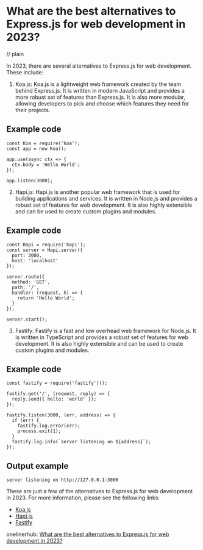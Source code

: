 # What are the best alternatives to Express.js for web development in 2023?
// plain

In 2023, there are several alternatives to Express.js for web development. These include:

1. Koa.js: Koa.js is a lightweight web framework created by the team behind Express.js. It is written in modern JavaScript and provides a more robust set of features than Express.js. It is also more modular, allowing developers to pick and choose which features they need for their projects.

## Example code


```
const Koa = require('koa');
const app = new Koa();

app.use(async ctx => {
  ctx.body = 'Hello World';
});

app.listen(3000);
```

2. Hapi.js: Hapi.js is another popular web framework that is used for building applications and services. It is written in Node.js and provides a robust set of features for web development. It is also highly extensible and can be used to create custom plugins and modules.

## Example code


```
const Hapi = require('hapi');
const server = Hapi.server({
  port: 3000,
  host: 'localhost'
});

server.route({
  method: 'GET',
  path: '/',
  handler: (request, h) => {
    return 'Hello World';
  }
});

server.start();
```

3. Fastify: Fastify is a fast and low overhead web framework for Node.js. It is written in TypeScript and provides a robust set of features for web development. It is also highly extensible and can be used to create custom plugins and modules.

## Example code


```
const fastify = require('fastify')();

fastify.get('/', (request, reply) => {
  reply.send({ hello: 'world' });
});

fastify.listen(3000, (err, address) => {
  if (err) {
    fastify.log.error(err);
    process.exit(1);
  }
  fastify.log.info(`server listening on ${address}`);
});
```

## Output example


```
server listening on http://127.0.0.1:3000
```

These are just a few of the alternatives to Express.js for web development in 2023. For more information, please see the following links:

- [Koa.js](https://koajs.com/)
- [Hapi.js](https://hapi.dev/)
- [Fastify](https://www.fastify.io/)

onelinerhub: [What are the best alternatives to Express.js for web development in 2023?](https://onelinerhub.com/expressjs/what-are-the-best-alternatives-to-express-js-for-web-development-in-----)